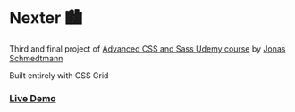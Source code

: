 # Nexter 🏙

Third and final project of [Advanced CSS and Sass Udemy course](https://www.udemy.com/course/advanced-css-and-sass/) by [Jonas Schmedtmann](https://codingheroes.io/)

Built entirely with CSS Grid

### [Live Demo](https://mat2ja.github.io/nrillo/)
